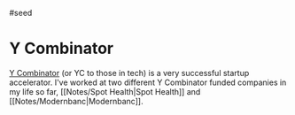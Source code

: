 #seed
# Y Combinator

[Y Combinator](https://ycombinator.com) (or YC to those in tech) is a very successful startup accelerator. I've worked at two different Y Combinator funded companies in my life so far, [[Notes/Spot Health|Spot Health]] and [[Notes/Modernbanc|Modernbanc]].